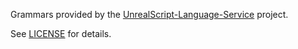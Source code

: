 Grammars provided by the
[UnrealScript-Language-Service](https://github.com/EliotVU/UnrealScript-Language-Service)
project.

See [LICENSE](./LICENSE) for details.

